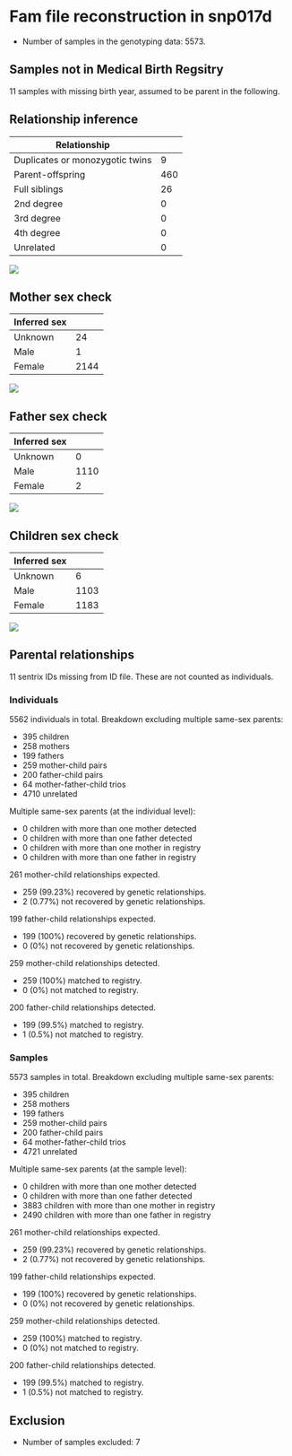 # Fam file reconstruction in snp017d
- Number of samples in the genotyping data: 5573.
## Samples not in Medical Birth Regsitry
11 samples with missing birth year, assumed to be parent in the following.
## Relationship inference
| Relationship |   |
| ------------ | - |
| Duplicates or monozygotic twins| 9 |
| Parent-offspring| 460 |
| Full siblings| 26 |
| 2nd degree| 0 |
| 3rd degree| 0 |
| 4th degree| 0 |
| Unrelated| 0 |

![](fam_reconstruction/ibd_plot.png)
## Mother sex check
| Inferred sex |   |
| ------------ | - |
| Unknown | 24 |
| Male | 1 |
| Female | 2144 |

![](fam_reconstruction/mother_sex_plot.png)
## Father sex check
| Inferred sex |   |
| ------------ | - |
| Unknown | 0 |
| Male | 1110 |
| Female | 2 |

![](fam_reconstruction/father_sex_plot.png)
## Children sex check
| Inferred sex |   |
| ------------ | - |
| Unknown | 6 |
| Male | 1103 |
| Female | 1183 |

![](fam_reconstruction/children_sex_plot.png)
## Parental relationships
11 sentrix IDs missing from ID file. These are not counted as individuals.
###  Individuals
5562 individuals in total. Breakdown excluding multiple same-sex parents:
 -  395 children
 -  258 mothers
 -  199 fathers
 -  259 mother-child pairs
 -  200 father-child pairs
 -  64 mother-father-child trios
 -  4710 unrelated

Multiple same-sex parents (at the individual level):
 -  0 children with more than one mother detected
 -  0 children with more than one father detected
 -  0 children with more than one mother in registry
 -  0 children with more than one father in registry

261 mother-child relationships expected.
- 259 (99.23%) recovered by genetic relationships.
- 2 (0.77%) not recovered by genetic relationships.


199 father-child relationships expected.
- 199 (100%) recovered by genetic relationships.
- 0 (0%) not recovered by genetic relationships.


259 mother-child relationships detected.
- 259 (100%) matched to registry.
- 0 (0%) not matched to registry.


200 father-child relationships detected.
- 199 (99.5%) matched to registry.
- 1 (0.5%) not matched to registry.


###  Samples
5573 samples in total. Breakdown excluding multiple same-sex parents:
 -  395 children
 -  258 mothers
 -  199 fathers
 -  259 mother-child pairs
 -  200 father-child pairs
 -  64 mother-father-child trios
 -  4721 unrelated

Multiple same-sex parents (at the sample level):
 -  0 children with more than one mother detected
 -  0 children with more than one father detected
 -  3883 children with more than one mother in registry
 -  2490 children with more than one father in registry

261 mother-child relationships expected.
- 259 (99.23%) recovered by genetic relationships.
- 2 (0.77%) not recovered by genetic relationships.


199 father-child relationships expected.
- 199 (100%) recovered by genetic relationships.
- 0 (0%) not recovered by genetic relationships.


259 mother-child relationships detected.
- 259 (100%) matched to registry.
- 0 (0%) not matched to registry.


200 father-child relationships detected.
- 199 (99.5%) matched to registry.
- 1 (0.5%) not matched to registry.


## Exclusion
- Number of samples excluded: 7
